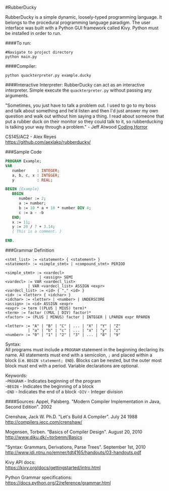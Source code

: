 #RubberDucky

RubberDucky is a simple dynamic, loosely-typed programming language. It belongs to the procedural programming language paradigm. The user interface was built with a Python GUI framework called Kivy. Python must be installed in order to run.

####To run:
```
#Navigate to project directory
python main.py
```
####Compiler:
```
python quackterpreter.py example.ducky
```

####Interactive Interpreter:
RubberDucky can act as an interactive interpreter. Simple execute the `quackterpreter.py` without passing any arguments.

"Sometimes, you just have to talk a problem out. I used to go to my boss and talk about something and he'd listen and then I'd just answer my own question and walk out without him saying a thing. I read about someone that put a rubber duck on their monitor so they could talk to it, so rubberducking is talking your way through a problem." - Jeff Atwood
[Coding Horror](https://blog.codinghorror.com/rubber-duck-problem-solving/)

CS145/AC2 - Alex Reyes  
https://github.com/aexlako/rubberducky/

###Sample Code
```Pascal
PROGRAM Example;
VAR
   number     : INTEGER;
   a, b, c, x : INTEGER;
   y          : REAL;

BEGIN {Example}
   BEGIN
      number := 2;
      a := number;
      b := 10 * a + 10 * number DIV 4;
      c := a - -b
   END;
   x := 11;
   y := 20 / 7 + 3.14;
   { This is a comment. }

END.  
```

###Grammar Definition
```
<stmt_list> := <statement> { <statement> }
<statement> := <simple_stmt> | <compound_stmt> PERIOD

<simple_stmt> := <vardecl> 
               | <assign> SEMI
<vardecl> := VAR <vardecl_list>
          | VAR <vardecl_list> ASSIGN <expr>
<vardecl_list> := <id> { "," <id> }
<id> := <letter> { <idchar> }
<idchar> := <letter> | <number> | UNDERSCORE
<assign> := <id> ASSIGN <expr>
<expr> := term ((PLUS | MIUS) term)*
<term> := factor ((MUL | DIV) factor)*
<factor> := (PLUS | MINUS) factor | INTEGER | LPAREN expr RPAREN

<letter> := "A" | "B" | "C" | ... | "X" | "Y" | "Z"
          | "a" | "b" | "c" | ... | "x" | "y" | "z"
<number> := "0" | "1" | "2" | "3" | ... | "8" | "9"
```

Syntax:  
All programs must include a `PROGRAM` statement in the beginning declaring its name. All statements must end with a semicolon, `;` and placed within a block (i.e. `BEGIN statement; END`). Blocks can be nested, but the outer most block must end with a period. Variable declarations are optional.

Keywords:   
-`PROGRAM` - Indicates beginning of the program   
-`BEGIN` - Indicates the beginning of a block   
-`END` - Indicates the end of a block
-`DIV` - Integer division

####Sources:
Appel, Palsberg. "Modern Compiler Implementation in Java, Second Edition". 2002

Crenshaw, Jack W. Ph.D. "Let's Build A Compiler". July 24 1988  
http://compilers.iecc.com/crenshaw/

Mogensen, Torben. "Basics of Compiler Design". August 20, 2010  
http://www.diku.dk/~torbenm/Basics

"Syntax: Grammars, Derivations, Parse Trees". September 1st, 2010  
http://www.idi.ntnu.no/emner/tdt4165/handouts/03-handouts.pdf

Kivy API docs:  
https://kivy.org/docs/gettingstarted/intro.html

Python Grammar specifications:  
https://docs.python.org/2/reference/grammar.html
